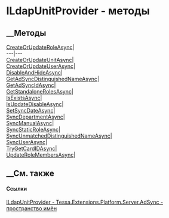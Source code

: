 # ILdapUnitProvider - методы
##  __Методы
[CreateOrUpdateRoleAsync](M_Tessa_Extensions_Platform_Server_AdSync_ILdapUnitProvider_CreateOrUpdateRoleAsync.htm)|  
---|---  
[CreateOrUpdateUnitAsync](M_Tessa_Extensions_Platform_Server_AdSync_ILdapUnitProvider_CreateOrUpdateUnitAsync.htm)|  
[CreateOrUpdateUserAsync](M_Tessa_Extensions_Platform_Server_AdSync_ILdapUnitProvider_CreateOrUpdateUserAsync.htm)|  
[DisableAndHideAsync](M_Tessa_Extensions_Platform_Server_AdSync_ILdapUnitProvider_DisableAndHideAsync.htm)|  
[GetAdSyncDistinguishedNameAsync](M_Tessa_Extensions_Platform_Server_AdSync_ILdapUnitProvider_GetAdSyncDistinguishedNameAsync.htm)|  
[GetAdSyncIdAsync](M_Tessa_Extensions_Platform_Server_AdSync_ILdapUnitProvider_GetAdSyncIdAsync.htm)|  
[GetStandaloneRolesAsync](M_Tessa_Extensions_Platform_Server_AdSync_ILdapUnitProvider_GetStandaloneRolesAsync.htm)|  
[IsExistsAsync](M_Tessa_Extensions_Platform_Server_AdSync_ILdapUnitProvider_IsExistsAsync.htm)|  
[IsUpdateDisableAsync](M_Tessa_Extensions_Platform_Server_AdSync_ILdapUnitProvider_IsUpdateDisableAsync.htm)|  
[SetSyncDateAsync](M_Tessa_Extensions_Platform_Server_AdSync_ILdapUnitProvider_SetSyncDateAsync.htm)|  
[SyncDepartmentAsync](M_Tessa_Extensions_Platform_Server_AdSync_ILdapUnitProvider_SyncDepartmentAsync.htm)|  
[SyncManualAsync](M_Tessa_Extensions_Platform_Server_AdSync_ILdapUnitProvider_SyncManualAsync.htm)|  
[SyncStaticRoleAsync](M_Tessa_Extensions_Platform_Server_AdSync_ILdapUnitProvider_SyncStaticRoleAsync.htm)|  
[SyncUnmatchedDistinguishedNameAsync](M_Tessa_Extensions_Platform_Server_AdSync_ILdapUnitProvider_SyncUnmatchedDistinguishedNameAsync.htm)|  
[SyncUserAsync](M_Tessa_Extensions_Platform_Server_AdSync_ILdapUnitProvider_SyncUserAsync.htm)|  
[TryGetCardIDAsync](M_Tessa_Extensions_Platform_Server_AdSync_ILdapUnitProvider_TryGetCardIDAsync.htm)|  
[UpdateRoleMembersAsync](M_Tessa_Extensions_Platform_Server_AdSync_ILdapUnitProvider_UpdateRoleMembersAsync.htm)|  
## __См. также
#### Ссылки
[ILdapUnitProvider -
](T_Tessa_Extensions_Platform_Server_AdSync_ILdapUnitProvider.htm)
[Tessa.Extensions.Platform.Server.AdSync - пространство
имён](N_Tessa_Extensions_Platform_Server_AdSync.htm)
